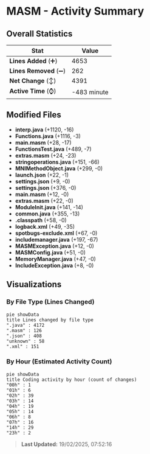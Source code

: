 # MASM - Activity Summary 

## Overall Statistics

| Stat                   | Value                                                             |
| ---------------------- | ----------------------------------------------------------------- |
| **Lines Added** (➕)   | 4653                                          |
| **Lines Removed** (➖) | 262                                        |
| **Net Change** (↕)    | 4391                |
| **Active Time** (⌚)   | -483 minute |


## Modified Files
- **interp.java** (+1120, -16)
- **Functions.java** (+1116, -3)
- **main.masm** (+28, -17)
- **FunctionsTest.java** (+489, -7)
- **extras.masm** (+24, -23)
- **stringoperations.java** (+151, -66)
- **MNIMethodObject.java** (+299, -0)
- **launch.json** (+22, -1)
- **settings.json** (+9, -0)
- **settings.json** (+376, -0)
- **main.masm** (+12, -0)
- **extras.masm** (+22, -0)
- **ModuleInit.java** (+141, -14)
- **common.java** (+355, -13)
- **.classpath** (+58, -0)
- **logback.xml** (+49, -35)
- **spotbugs-exclude.xml** (+67, -0)
- **includemanager.java** (+197, -67)
- **MASMException.java** (+12, -0)
- **MASMConfig.java** (+51, -0)
- **MemoryManager.java** (+47, -0)
- **IncludeException.java** (+8, -0)

## Visualizations

### By File Type (Lines Changed)

```mermaid
pie showData
title Lines changed by file type
".java" : 4172
".masm" : 126
".json" : 408
"unknown" : 58
".xml" : 151
```

### By Hour (Estimated Activity Count)

```mermaid
pie showData
title Coding activity by hour (count of changes)
"00h" : 1
"01h" : 6
"02h" : 39
"03h" : 14
"04h" : 19
"05h" : 14
"06h" : 8
"07h" : 16
"14h" : 29
"23h" : 2
```


> **Last Updated:** 19/02/2025, 07:52:16